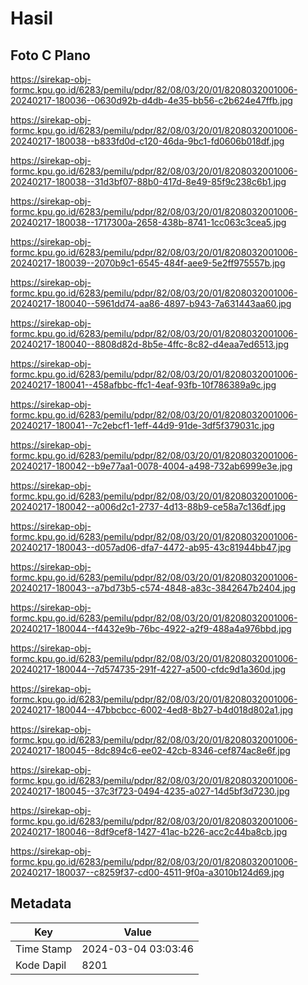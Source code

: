 # Hasil

## Foto C Plano

https://sirekap-obj-formc.kpu.go.id/6283/pemilu/pdpr/82/08/03/20/01/8208032001006-20240217-180036--0630d92b-d4db-4e35-bb56-c2b624e47ffb.jpg

https://sirekap-obj-formc.kpu.go.id/6283/pemilu/pdpr/82/08/03/20/01/8208032001006-20240217-180038--b833fd0d-c120-46da-9bc1-fd0606b018df.jpg

https://sirekap-obj-formc.kpu.go.id/6283/pemilu/pdpr/82/08/03/20/01/8208032001006-20240217-180038--31d3bf07-88b0-417d-8e49-85f9c238c6b1.jpg

https://sirekap-obj-formc.kpu.go.id/6283/pemilu/pdpr/82/08/03/20/01/8208032001006-20240217-180038--1717300a-2658-438b-8741-1cc063c3cea5.jpg

https://sirekap-obj-formc.kpu.go.id/6283/pemilu/pdpr/82/08/03/20/01/8208032001006-20240217-180039--2070b9c1-6545-484f-aee9-5e2ff975557b.jpg

https://sirekap-obj-formc.kpu.go.id/6283/pemilu/pdpr/82/08/03/20/01/8208032001006-20240217-180040--5961dd74-aa86-4897-b943-7a631443aa60.jpg

https://sirekap-obj-formc.kpu.go.id/6283/pemilu/pdpr/82/08/03/20/01/8208032001006-20240217-180040--8808d82d-8b5e-4ffc-8c82-d4eaa7ed6513.jpg

https://sirekap-obj-formc.kpu.go.id/6283/pemilu/pdpr/82/08/03/20/01/8208032001006-20240217-180041--458afbbc-ffc1-4eaf-93fb-10f786389a9c.jpg

https://sirekap-obj-formc.kpu.go.id/6283/pemilu/pdpr/82/08/03/20/01/8208032001006-20240217-180041--7c2ebcf1-1eff-44d9-91de-3df5f379031c.jpg

https://sirekap-obj-formc.kpu.go.id/6283/pemilu/pdpr/82/08/03/20/01/8208032001006-20240217-180042--b9e77aa1-0078-4004-a498-732ab6999e3e.jpg

https://sirekap-obj-formc.kpu.go.id/6283/pemilu/pdpr/82/08/03/20/01/8208032001006-20240217-180042--a006d2c1-2737-4d13-88b9-ce58a7c136df.jpg

https://sirekap-obj-formc.kpu.go.id/6283/pemilu/pdpr/82/08/03/20/01/8208032001006-20240217-180043--d057ad06-dfa7-4472-ab95-43c81944bb47.jpg

https://sirekap-obj-formc.kpu.go.id/6283/pemilu/pdpr/82/08/03/20/01/8208032001006-20240217-180043--a7bd73b5-c574-4848-a83c-3842647b2404.jpg

https://sirekap-obj-formc.kpu.go.id/6283/pemilu/pdpr/82/08/03/20/01/8208032001006-20240217-180044--f4432e9b-76bc-4922-a2f9-488a4a976bbd.jpg

https://sirekap-obj-formc.kpu.go.id/6283/pemilu/pdpr/82/08/03/20/01/8208032001006-20240217-180044--7d574735-291f-4227-a500-cfdc9d1a360d.jpg

https://sirekap-obj-formc.kpu.go.id/6283/pemilu/pdpr/82/08/03/20/01/8208032001006-20240217-180044--47bbcbcc-6002-4ed8-8b27-b4d018d802a1.jpg

https://sirekap-obj-formc.kpu.go.id/6283/pemilu/pdpr/82/08/03/20/01/8208032001006-20240217-180045--8dc894c6-ee02-42cb-8346-cef874ac8e6f.jpg

https://sirekap-obj-formc.kpu.go.id/6283/pemilu/pdpr/82/08/03/20/01/8208032001006-20240217-180045--37c3f723-0494-4235-a027-14d5bf3d7230.jpg

https://sirekap-obj-formc.kpu.go.id/6283/pemilu/pdpr/82/08/03/20/01/8208032001006-20240217-180046--8df9cef8-1427-41ac-b226-acc2c44ba8cb.jpg

https://sirekap-obj-formc.kpu.go.id/6283/pemilu/pdpr/82/08/03/20/01/8208032001006-20240217-180037--c8259f37-cd00-4511-9f0a-a3010b124d69.jpg


## Metadata

| Key        | Value               |
| ---------- | ------------------- |
| Time Stamp | 2024-03-04 03:03:46 |
| Kode Dapil | 8201                |



